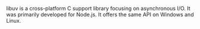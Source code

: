 libuv is a cross-platform C support library focusing on asynchronous I/O. It was primarily developed for Node.js. It offers the same API on Windows and Linux.
